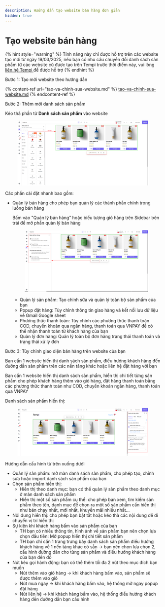 ```yaml
---
description: Hướng dẫn tạo website bán hàng đơn giản
hidden: true
---
```


# Tạo website bán hàng

{% hint style="warning" %}
Tính năng này chỉ được hỗ trợ trên các website tạo mới từ ngày 19/03/2025, nếu bạn có nhu cầu chuyển đổi danh sách sản phẩm từ các website cũ được tạo trên Tempi trước thời điểm này, vui lòng [liên hệ Tempi](https://m.me/tempi.vn)[ ](https://m.me/tempi.vn)để được hỗ trợ
{% endhint %}

Bước 1: Tạo mới website theo hướng dẫn

{% content-ref url="tao-va-chinh-sua-website.md" %}
[tao-va-chinh-sua-website.md](tao-va-chinh-sua-website.md)
{% endcontent-ref %}

Bước 2: Thêm mới danh sách sản phẩm

Kéo thả phần tử **Danh sách sản phẩm** vào website

<figure><img src="../.gitbook/assets/image (199).png" alt=""><figcaption></figcaption></figure>

Các phần cài đặt nhanh bao gồm:

*   Quản lý bán hàng cho phép bạn quản lý các thành phần chính trong luồng bán hàng

    Bấm vào "Quản lý bán hàng" hoặc biểu tượng giỏ hàng trên Sidebar bên trái để mở phần quản lý bán hàng

    <figure><img src="../.gitbook/assets/image (200).png" alt=""><figcaption></figcaption></figure>

    * Quản lý sản phẩm: Tạo chỉnh sửa và quản lý toàn bộ sản phẩm của bạn
    * Popup đặt hàng: Tùy chỉnh thông tin giao hàng và kết nối lưu dữ liệu về Gmail Google sheet
    * Phương thức thanh toán: Tùy chỉnh các phương thức thanh toán COD, chuyển khoản qua ngân hàng, thanh toán qua VNPAY để có thể nhận thanh toán từ khách hàng của bạn
    * Quản lý đơn hàng: Quản lý toàn bộ đơn hàng trạng thái thanh toán và trạng thái xử lý đơn



Bước 3: Tùy chỉnh giao diện bán hàng trên website của bạn

Bạn cần 1 website hiển thị danh sách sản phẩm, điều hướng khách hàng đến đường dẫn sản phẩm trên các nền tảng khác hoặc liên hệ đặt hàng với bạn&#x20;

Bạn cần 1 website hiển thị danh sách sản phẩm, hiển thị chi tiết từng sản phẩm cho phép khách hàng thêm vào giỏ hàng, đặt hàng thanh toán bằng các phương thức thanh toán như COD, chuyển khoản ngân hàng, thanh toán qua VNPAY&#x20;

Danh sách sản phẩm hiển thị:

<figure><img src="../.gitbook/assets/image (1).png" alt=""><figcaption></figcaption></figure>

Hướng dẫn cấu hình từ trên xuống dưới

* Quản lý sản phẩm: mở màn danh sách sản phẩm, cho phép tạo, chỉnh sửa hoặc import danh sách sản phẩm của bạn
* Chọn sản phẩm hiển thị:
  * Hiển thị theo danh mục: bạn có thể quản lý sản phẩm theo danh mục ở màn danh sách sản phẩm
  * Hiển thị một số sản phẩm cụ thể: cho phép bạn xem, tìm kiếm sản phẩm theo tên, danh mục để chọn ra một số sản phẩm cần hiển thị như bán chạy nhất, mới nhất, khuyến mãi nhiều nhất...
* Nội dung hiển thị: cho phép bạn bật tắt hoặc kéo thả các nội dung để di chuyển vị trí hiển thị
* Sự kiện khi khách hàng bấm vào sản phẩm của bạn
  * TH bạn có nhiều thông tin, hình ảnh về sản phẩm bạn nên chọn lựa chọn đầu tiên: Mở popup hiển thị chi tiết sản phẩm
  * TH bạn chỉ cần 1 trang trưng bày danh sách sản phẩm điều hướng khách hàng về 1 nền tảng khác có sẵn -> bạn nên chọn lựa chọn 2, cấu hình đường dãn cho từng sản phẩm và điều hướng khách hàng của bạn đến đó
* Nút kêu gọi hành động: bạn có thể thêm tối đa 2 nút theo mục đích bạn muốn
  * Nút thêm vào giỏ hàng -> khi khách hàng bấm vào, sản phẩm sẽ được thêm vào giỏ
  * Nút mua ngay -> khi khách hàng bấm vào, hệ thống mở ngay popup đặt hàng
  * Nút liên hệ -> khi khách hàng bấm vào, hệ thống điều hướng khách hàng đến đường dẫn bạn cấu hình





